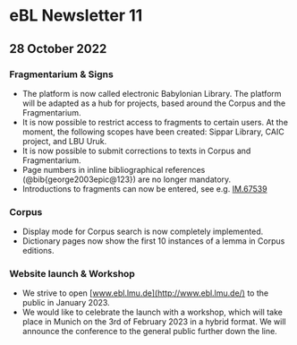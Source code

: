 # eBL Newsletter 11

## 28 October 2022

### Fragmentarium & Signs

- The platform is now called electronic Babylonian Library. The platform will be
  adapted as a hub for projects, based around the Corpus and the Fragmentarium.
- It is now possible to restrict access to fragments to certain users. At the
  moment, the following scopes have been created: Sippar Library, CAIC project,
  and LBU Uruk.
- It is now possible to submit corrections to texts in Corpus and Fragmentarium.
- Page numbers in inline bibliographical references (@bib{george2003epic@123})
  are no longer mandatory.
- Introductions to fragments can now be entered, see e.g.
  [IM.67539](https://www.ebl.lmu.de/fragmentarium/IM.67539)

### Corpus

- Display mode for Corpus search is now completely implemented.
- Dictionary pages now show the first 10 instances of a lemma in Corpus editions.

### Website launch & Workshop

- We strive to open [www.ebl.lmu.de](http://www.ebl.lmu.de/) to the public in
  January 2023.
- We would like to celebrate the launch with a workshop, which will take place in
  Munich on the 3rd of February 2023 in a hybrid format. We will announce the
  conference to the general public further down the line.
